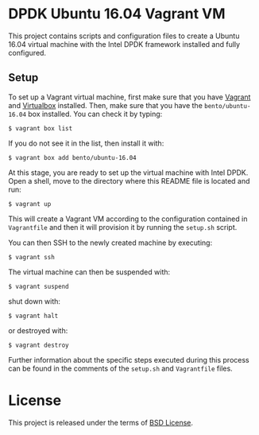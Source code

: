 # DPDK Ubuntu 16.04 Vagrant VM
This project contains scripts and configuration files to create a Ubuntu 16.04 virtual machine with the Intel DPDK framework installed and fully configured.

## Setup
To set up a Vagrant virtual machine, first make sure that you have [Vagrant](http://www.vagrantup.com) and [Virtualbox](https://www.virtualbox.org/) installed.
Then, make sure that you have the `bento/ubuntu-16.04` box installed. You can check it by typing:

    $ vagrant box list

If you do not see it in the list, then install it with:

    $ vagrant box add bento/ubuntu-16.04

At this stage, you are ready to set up the virtual machine with Intel DPDK.
Open a shell, move to the directory where this README file is located and run:

    $ vagrant up

This will create a Vagrant VM according to the configuration contained in `Vagrantfile` and then it will provision it by running the `setup.sh` script.

You can then SSH to the newly created machine by executing:

    $ vagrant ssh

The virtual machine can then be suspended with:

    $ vagrant suspend

shut down with:

    $ vagrant halt

or destroyed with:

    $ vagrant destroy

Further information about the specific steps executed during this process can be found in the comments of the `setup.sh` and `Vagrantfile` files.

# License
This project is released under the terms of [BSD License](http://en.wikipedia.org/wiki/BSD_licenses).
